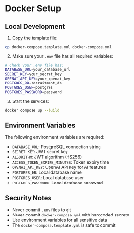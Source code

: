 # Docker Setup

## Local Development

1. Copy the template file:

```bash
cp docker-compose.template.yml docker-compose.yml
```

2. Make sure your `.env` file has all required variables:

```bash
# Check your .env file has:
DATABASE_URL=your_database_url
SECRET_KEY=your_secret_key
OPENAI_API_KEY=your_openai_key
POSTGRES_DB=recruitment_db
POSTGRES_USER=postgres
POSTGRES_PASSWORD=password
```

3. Start the services:

```bash
docker compose up --build
```

## Environment Variables

The following environment variables are required:

- `DATABASE_URL`: PostgreSQL connection string
- `SECRET_KEY`: JWT secret key
- `ALGORITHM`: JWT algorithm (HS256)
- `ACCESS_TOKEN_EXPIRE_MINUTES`: Token expiry time
- `OPENAI_API_KEY`: OpenAI API key for AI features
- `POSTGRES_DB`: Local database name
- `POSTGRES_USER`: Local database user
- `POSTGRES_PASSWORD`: Local database password

## Security Notes

- Never commit `.env` files to git
- Never commit `docker-compose.yml` with hardcoded secrets
- Use environment variables for all sensitive data
- The `docker-compose.template.yml` is safe to commit
